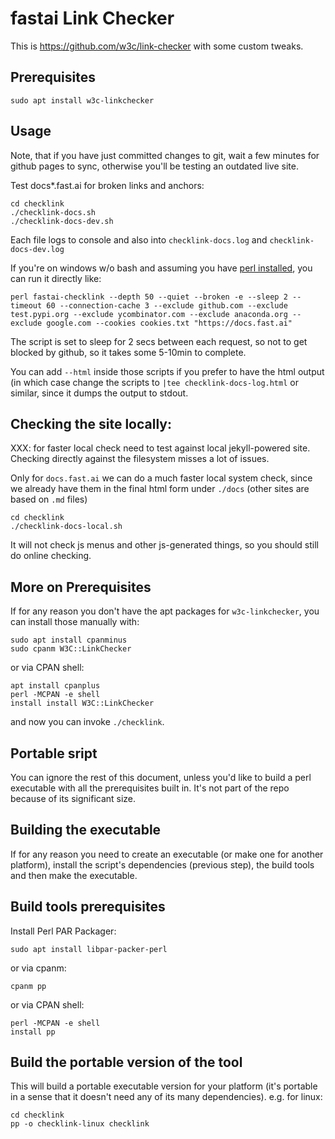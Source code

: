 # fastai Link Checker

This is https://github.com/w3c/link-checker with some custom tweaks.

## Prerequisites

```
sudo apt install w3c-linkchecker
```

## Usage

Note, that if you have just committed changes to git, wait a few minutes for github pages to sync, otherwise you'll be testing an outdated live site.

Test docs*.fast.ai for broken links and anchors:

```
cd checklink
./checklink-docs.sh
./checklink-docs-dev.sh
```

Each file logs to console and also into `checklink-docs.log` and `checklink-docs-dev.log`

If you're on windows w/o bash and assuming you have [perl installed](https://learn.perl.org/installing/windows.html), you can run it directly like:

```
perl fastai-checklink --depth 50 --quiet --broken -e --sleep 2 --timeout 60 --connection-cache 3 --exclude github.com --exclude test.pypi.org --exclude ycombinator.com --exclude anaconda.org --exclude google.com --cookies cookies.txt "https://docs.fast.ai"
```

The script is set to sleep for 2 secs between each request, so not to get blocked by github, so it takes some 5-10min to complete.

You can add `--html` inside those scripts if you prefer to have the html output (in which case change the scripts to `|tee checklink-docs-log.html` or similar, since it dumps the output to stdout.

## Checking the site locally:


XXX: for faster local check need to test against local jekyll-powered site. Checking directly against the filesystem misses a lot of issues.

Only for `docs.fast.ai` we can do a much faster local system check, since we already have them in the final html form under `./docs` (other sites are based on `.md` files)

```
cd checklink
./checklink-docs-local.sh
```

It will not check js menus and other js-generated things, so you should still do online checking.



## More on Prerequisites

If for any reason you don't have the apt packages for `w3c-linkchecker`, you can install those manually with:

```
sudo apt install cpanminus
sudo cpanm W3C::LinkChecker
```

or via CPAN shell:

```
apt install cpanplus
perl -MCPAN -e shell
install install W3C::LinkChecker
```

and now you can invoke `./checklink`.


## Portable sript

You can ignore the rest of this document, unless you'd like to build a perl executable with all the prerequisites built in. It's not part of the repo because of its significant size.

## Building the executable

If for any reason you need to create an executable (or make one for another platform), install the script's dependencies (previous step), the build tools and then make the executable.

## Build tools prerequisites

Install Perl PAR Packager:

```
sudo apt install libpar-packer-perl
```

or via cpanm:

```
cpanm pp
```

or via CPAN shell:

```
perl -MCPAN -e shell
install pp
```

## Build the portable version of the tool

This will build a portable executable version for your platform (it's portable in a sense that it doesn't need any of its many dependencies). e.g. for linux:

```
cd checklink
pp -o checklink-linux checklink
```

